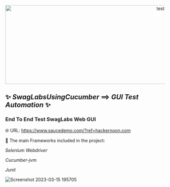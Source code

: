 <div align="center">
 <img  src="https://user-images.githubusercontent.com/68038931/147390936-c6228337-9787-4aab-b5d6-826bc8e4e4a3.gif" alt="test-light" width="1000" height="250" />
 </div>
 
## ✨ *SwagLabsUsingCucumber* ==> *GUI* *Test Automation* ✨

 ### End To End Test SwagLabs Web GUI

🌐 URL: https://www.saucedemo.com/?ref=hackernoon.com

📝 The main Frameworks included in the project:

 *Selenium Webdriver*
 
 *Cucumber-jvm*
 
 *Junit*

![Screenshot 2023-03-15 195705](https://user-images.githubusercontent.com/68038931/225406182-8258094f-f01c-4f14-ab68-ebe50d625681.png)

 

